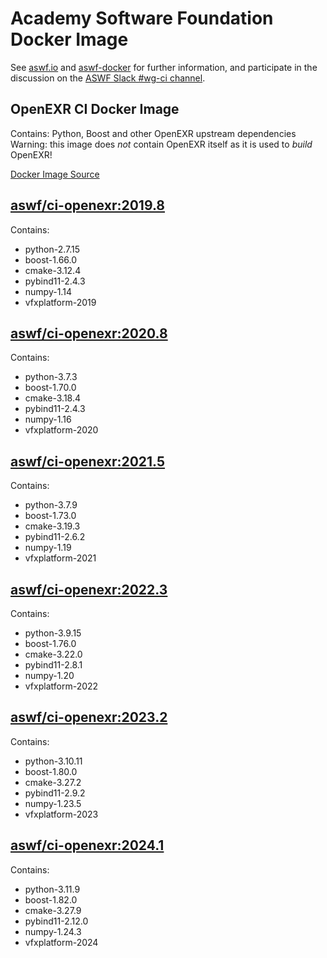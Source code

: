 <!--
Copyright (c) Contributors to the aswf-docker Project. All rights reserved.
SPDX-License-Identifier: Apache-2.0

Warning: this file is automatically generated from a template!
-->

# Academy Software Foundation Docker Image

See [aswf.io](https://aswf.io) and [aswf-docker](https://github.com/AcademySoftwareFoundation/aswf-docker)
for further information, and participate in the discussion on the
[ASWF Slack #wg-ci channel](https://academysoftwarefdn.slack.com/archives/C0169RX7MMK).

## OpenEXR CI Docker Image

Contains: Python, Boost and other OpenEXR upstream dependencies
Warning: this image does *not* contain OpenEXR itself as it is used to *build* OpenEXR!

[Docker Image Source](https://github.com/AcademySoftwareFoundation/aswf-docker/blob/main/ci-openexr/Dockerfile)

## [aswf/ci-openexr:2019.8](https://hub.docker.com/r/aswf/ci-openexr/tags?page=1&name=2019.8)

Contains:
* python-2.7.15
* boost-1.66.0
* cmake-3.12.4
* pybind11-2.4.3
* numpy-1.14
* vfxplatform-2019

## [aswf/ci-openexr:2020.8](https://hub.docker.com/r/aswf/ci-openexr/tags?page=1&name=2020.8)

Contains:
* python-3.7.3
* boost-1.70.0
* cmake-3.18.4
* pybind11-2.4.3
* numpy-1.16
* vfxplatform-2020

## [aswf/ci-openexr:2021.5](https://hub.docker.com/r/aswf/ci-openexr/tags?page=1&name=2021.5)

Contains:
* python-3.7.9
* boost-1.73.0
* cmake-3.19.3
* pybind11-2.6.2
* numpy-1.19
* vfxplatform-2021

## [aswf/ci-openexr:2022.3](https://hub.docker.com/r/aswf/ci-openexr/tags?page=1&name=2022.3)

Contains:
* python-3.9.15
* boost-1.76.0
* cmake-3.22.0
* pybind11-2.8.1
* numpy-1.20
* vfxplatform-2022

## [aswf/ci-openexr:2023.2](https://hub.docker.com/r/aswf/ci-openexr/tags?page=1&name=2023.2)

Contains:
* python-3.10.11
* boost-1.80.0
* cmake-3.27.2
* pybind11-2.9.2
* numpy-1.23.5
* vfxplatform-2023

## [aswf/ci-openexr:2024.1](https://hub.docker.com/r/aswf/ci-openexr/tags?page=1&name=2024.1)

Contains:
* python-3.11.9
* boost-1.82.0
* cmake-3.27.9
* pybind11-2.12.0
* numpy-1.24.3
* vfxplatform-2024


